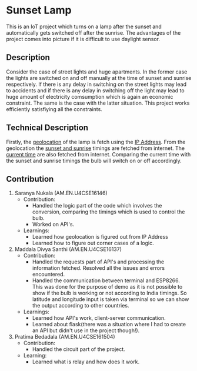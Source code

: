 # Sunset Lamp
This is an IoT project which turns on a lamp after the sunset and automatically gets switched off after the sunrise. The advantages of the project comes into picture if it is difficult to use daylight sensor. 

## Description
Consider the case of street lights and huge apartments. In the former case the lights are switched on and off manually at the time of sunset and sunrise respectively. If there is any delay in switching on the street lights may lead to accidents and if there is any delay in switching off the light may lead to huge amount of electricity comsumption which is again an economic constraint. The same is the case with the latter situation. This project works efficiently satisfiying all the constraints.

## Technical Description
Firstly, the [geolocation](http://ipinfo.io) of the lamp is fetch using the [IP Address](https://api.ipify.org). From the geolocation the [sunset and sunrise](http://api.sunrise-sunset.org) timings are fetched from internet. The [current time](http://worldclockapi.com/api/json/utc/now) are also fetched from internet. Comparing the current time with the sunset and sunrise timings the bulb will switch on or off accordingly.

## Contribution
1. Saranya Nukala (AM.EN.U4CSE16146)
   * Contribution: 
     * Handled the logic part of the code which involves the conversion, comparing the timings which is used to control the bulb.
     * Worked on API's.
   * Learnings:
     * Learned how geolocation is figured out from IP Address
     * Learned how to figure out corner cases of a logic.
2. Maddala Divya Santhi (AM.EN.U4CSE16137)
    * Contribution:
      * Handled the requests part of API's and processing the information fetched. Resolved all the issues and errors encountered.
      * Handled the communication between terminal and ESP8266. This was done for the purpose of demo as it is not possible to show if the bulb is working or not according to India timings. So latitude and longitude input is taken via terminal so we can show the output according to other countries.
    * Learnings:
      * Learned how API's work, client-server communication.
      * Learned about flask(there was a situation where I had to create an API but didn't use in the project though!).
3. Pratima Bedadala (AM.EN.U4CSE161504)
    * Contribution:
      * Handled the circuit part of the project.
    * Learning:
      * Learned what is relay and how does it work.
